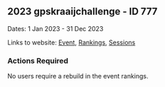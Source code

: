 ## 2023 gpskraaijchallenge - ID 777

Dates: 1 Jan 2023 - 31 Dec 2023

Links to website: [Event](https://www.gps-speedsurfing.com/default.aspx?mnu=event&val=777), [Rankings](https://www.gps-speedsurfing.com/default.aspx?mnu=eventranking&val=777), [Sessions](https://www.gps-speedsurfing.com/default.aspx?mnu=eventsessions&val=777)

### Actions Required

No users require a rebuild in the event rankings.

